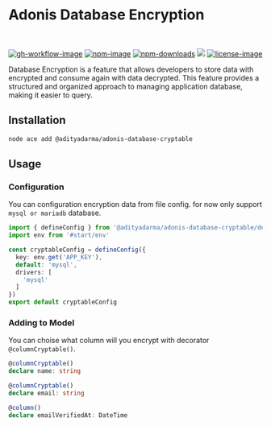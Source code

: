 # Adonis Database Encryption

<br>

[![gh-workflow-image]][gh-workflow-url] [![npm-image]][npm-url] [![npm-downloads]][npm-downloads] ![][typescript-image] [![license-image]][license-url]

Database Encryption is a feature that allows developers to store data with encrypted and consume again with data decrypted. This feature provides a structured and organized approach to managing application database, making it easier to query.

## Installation

```sh
node ace add @adityadarma/adonis-database-cryptable
```

## Usage

### Configuration

You can configuration encryption data from file config. for now only support `mysql or mariadb` database.

```ts
import { defineConfig } from '@adityadarma/adonis-database-cryptable/define_config'
import env from '#start/env'

const cryptableConfig = defineConfig({
  key: env.get('APP_KEY'),
  default: 'mysql',
  drivers: [
    'mysql'
  ]
})
export default cryptableConfig

```

### Adding to Model

You can choise what column will you encrypt with decorator `@columnCryptable()`.


```ts
@columnCryptable()
declare name: string

@columnCryptable()
declare email: string

@column()
declare emailVerifiedAt: DateTime
```

[gh-workflow-image]: https://img.shields.io/github/actions/workflow/status/adityadarma/adonis-database-cryptable/release.yml?style=for-the-badge
[gh-workflow-url]: https://github.com/adityadarma/adonis-database-cryptable/actions/workflows/release.yml 'Github action'
[npm-image]: https://img.shields.io/npm/v/@adityadarma/adonis-database-cryptable/latest.svg?style=for-the-badge&logo=npm
[npm-url]: https://www.npmjs.com/package/@adityadarma/adonis-database-cryptable/v/latest 'npm'
[typescript-image]: https://img.shields.io/badge/Typescript-294E80.svg?style=for-the-badge&logo=typescript
[license-url]: LICENSE.md
[license-image]: https://img.shields.io/github/license/adityadarma/adonis-database-cryptable?style=for-the-badge
[npm-downloads]: https://img.shields.io/npm/dm/@adityadarma/adonis-database-cryptable.svg?style=for-the-badge
[count-downloads]: https://npmcharts.com/compare/@adityadarma/adonis-database-cryptable?minimal=true
